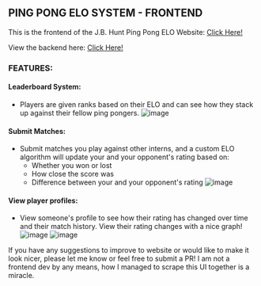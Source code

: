 ## PING PONG ELO SYSTEM - FRONTEND

This is the frontend of the J.B. Hunt Ping Pong ELO Website:
[Click Here!](https://pongrating-website.vercel.app/)

View the backend here:
[Click Here!](https://github.com/bubbarob19/pongrating)

### FEATURES:
#### Leaderboard System:
- Players are given ranks based on their ELO and can see how they stack
up against their fellow ping pongers.
![image](https://github.com/bubbarob19/pongrating-website/assets/77255872/af229b75-514d-4f13-98d6-a6c26e8bff80)
#### Submit Matches:
- Submit matches you play against other interns, and a custom ELO algorithm will update your and your opponent's rating based on:
  - Whether you won or lost
  - How close the score was
  - Difference between your and your opponent's rating
![image](https://github.com/bubbarob19/pongrating-website/assets/77255872/d8bdb02a-5320-4481-89e9-0f75b5d65689)
#### View player profiles:
- View someone's profile to see how their rating has changed over time and their match history. View their rating changes with a nice graph!
![image](https://github.com/bubbarob19/pongrating-website/assets/77255872/c6491cd8-e9c6-4eb9-9277-9ad7c409000d)
![image](https://github.com/bubbarob19/pongrating-website/assets/77255872/2f53147f-ecbb-4f3e-89a6-a91178bd48b6)

If you have any suggestions to improve to website or would like to make it look nicer, please let me
know or feel free to submit a PR! I am not a frontend dev by any means, how I managed to scrape this
UI together is a miracle. 
